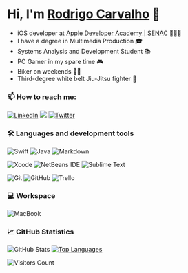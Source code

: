 # Hi, I'm [Rodrigo Carvalho](https://github.com/rodcarvalho/) 👋 

- iOS developer at [Apple Developer Academy | SENAC](http://developeracademy.sp.senac.br) 👨🏻‍💻
- I have a degree in Multimedia Production 🎓
- Systems Analysis and Development Student 📚
- PC Gamer in  my spare time 🎮
- Biker on weekends 🚴🏻
- Third-degree white belt Jiu-Jitsu fighter 🥋

### 📫 How to reach me:

[![LinkedIn](https://img.shields.io/badge/LinkedIn-0077B5?style=for-the-badge&logo=linkedin&logoColor=white)](https://www.linkedin.com/in/rodrigobcarvalho/)
<a href="mailto:barretocarvalho.contato@gmail.com?subject=Olá%20Rodrigo%20Carvalho"><img src="https://img.shields.io/badge/Gmail-D14836?style=for-the-badge&logo=gmail&logoColor=white" /></a>
[![Twitter](https://img.shields.io/badge/Twitter-1DA1F2?style=for-the-badge&logo=twitter&logoColor=white)](https://twitter.com/carvalhorodz)


### 🛠 Languages and development tools 

![Swift](https://img.shields.io/badge/Swift-FA7343?style=for-the-badge&logo=swift&logoColor=white)
![Java](https://img.shields.io/badge/Java-ED8B00?style=for-the-badge&logo=java&logoColor=white)
![Markdown](https://img.shields.io/badge/Markdown-000000?style=for-the-badge&logo=markdown&logoColor=white)

![Xcode](https://img.shields.io/badge/Xcode-007ACC?style=for-the-badge&logo=Xcode&logoColor=white)
![NetBeans IDE](https://img.shields.io/badge/NetBeansIDE-1B6AC6.svg?style=for-the-badge&logo=apache-netbeans-ide&logoColor=white)
![Sublime Text](https://img.shields.io/badge/sublime_text-%23575757.svg?style=for-the-badge&logo=sublime-text&logoColor=important)

![Git](https://img.shields.io/badge/git-%23F05033.svg?style=for-the-badge&logo=git&logoColor=white)
![GitHub](https://img.shields.io/badge/github-%23121011.svg?style=for-the-badge&logo=github&logoColor=white)
![Trello](https://img.shields.io/badge/Trello-%23026AA7.svg?style=for-the-badge&logo=Trello&logoColor=white)

  
### 💻 Workspace

![MacBook](https://img.shields.io/badge/Apple-MacBook_Pro_2020-999999?style=for-the-badge&logo=apple&logoColor=white)

### 📈 GitHub Statistics

![GitHub Stats](https://github-readme-stats.vercel.app/api?username=rodcarvalho&show_icons=true&theme=dark)
[![Top Languages](https://github-readme-stats.vercel.app/api/top-langs/?username=rodcarvalho&layout=default&hide=css,ren'py&langs_count=3&theme=dark)](https://github.com/anuraghazra/github-readme-stats)


<p align="right">

![Visitors Count](https://visitor-badge.laobi.icu/badge?page_id=rodcarvalho)
</p> 
<!--
**rodcarvalho/rodcarvalho** is a ✨ _special_ ✨ repository because its `README.md` (this file) appears on your GitHub profile.

Here are some ideas to get you started:

- 🔭 I’m currently working on ...
- 🌱 I’m currently learning ...
- 👯 I’m looking to collaborate on ...
- 🤔 I’m looking for help with ...
- 💬 Ask me about ...
- 📫 How to reach me: ...
- 😄 Pronouns: ...
- ⚡ Fun fact: ...
-->
